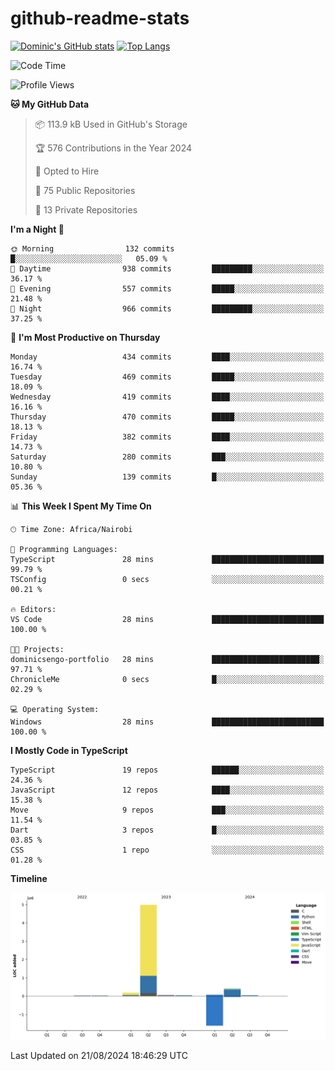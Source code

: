 # github-readme-stats
[![Dominic's GitHub stats](https://github-readme-stats.vercel.app/api?username=Domengo&show_icons=true)](https://github.com/anuraghazra/github-readme-stats)
[![Top Langs](https://github-readme-stats.vercel.app/api/top-langs/?username=Domengo&show_icons=true)](https://github.com/Domengo/github-readme-stats)

<!--START_SECTION:waka-->
![Code Time](http://img.shields.io/badge/Code%20Time-794%20hrs%2043%20mins-blue)

![Profile Views](http://img.shields.io/badge/Profile%20Views-0-blue)

**🐱 My GitHub Data** 

> 📦 113.9 kB Used in GitHub's Storage 
 > 
> 🏆 576 Contributions in the Year 2024
 > 
> 💼 Opted to Hire
 > 
> 📜 75 Public Repositories 
 > 
> 🔑 13 Private Repositories 
 > 
**I'm a Night 🦉** 

```text
🌞 Morning                132 commits         █░░░░░░░░░░░░░░░░░░░░░░░░   05.09 % 
🌆 Daytime                938 commits         █████████░░░░░░░░░░░░░░░░   36.17 % 
🌃 Evening                557 commits         █████░░░░░░░░░░░░░░░░░░░░   21.48 % 
🌙 Night                  966 commits         █████████░░░░░░░░░░░░░░░░   37.25 % 
```
📅 **I'm Most Productive on Thursday** 

```text
Monday                   434 commits         ████░░░░░░░░░░░░░░░░░░░░░   16.74 % 
Tuesday                  469 commits         █████░░░░░░░░░░░░░░░░░░░░   18.09 % 
Wednesday                419 commits         ████░░░░░░░░░░░░░░░░░░░░░   16.16 % 
Thursday                 470 commits         █████░░░░░░░░░░░░░░░░░░░░   18.13 % 
Friday                   382 commits         ████░░░░░░░░░░░░░░░░░░░░░   14.73 % 
Saturday                 280 commits         ███░░░░░░░░░░░░░░░░░░░░░░   10.80 % 
Sunday                   139 commits         █░░░░░░░░░░░░░░░░░░░░░░░░   05.36 % 
```


📊 **This Week I Spent My Time On** 

```text
🕑︎ Time Zone: Africa/Nairobi

💬 Programming Languages: 
TypeScript               28 mins             █████████████████████████   99.79 % 
TSConfig                 0 secs              ░░░░░░░░░░░░░░░░░░░░░░░░░   00.21 % 

🔥 Editors: 
VS Code                  28 mins             █████████████████████████   100.00 % 

🐱‍💻 Projects: 
dominicsengo-portfolio   28 mins             ████████████████████████░   97.71 % 
ChronicleMe              0 secs              █░░░░░░░░░░░░░░░░░░░░░░░░   02.29 % 

💻 Operating System: 
Windows                  28 mins             █████████████████████████   100.00 % 
```

**I Mostly Code in TypeScript** 

```text
TypeScript               19 repos            ██████░░░░░░░░░░░░░░░░░░░   24.36 % 
JavaScript               12 repos            ████░░░░░░░░░░░░░░░░░░░░░   15.38 % 
Move                     9 repos             ███░░░░░░░░░░░░░░░░░░░░░░   11.54 % 
Dart                     3 repos             █░░░░░░░░░░░░░░░░░░░░░░░░   03.85 % 
CSS                      1 repo              ░░░░░░░░░░░░░░░░░░░░░░░░░   01.28 % 
```



**Timeline**

![Lines of Code chart](https://raw.githubusercontent.com/Domengo/Domengo/main/assets/bar_graph.png)


 Last Updated on 21/08/2024 18:46:29 UTC
<!--END_SECTION:waka-->



